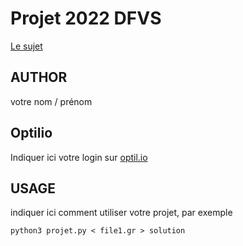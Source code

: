 # Projet 2022 DFVS

[Le sujet](https://www.lamsade.dauphine.fr/~sikora/ens/graphes/projet2022/)

## AUTHOR

votre nom / prénom

## Optilio

Indiquer ici votre login sur [optil.io](https://www.optil.io/optilion/)

## USAGE

indiquer ici comment utiliser votre projet, par exemple

    python3 projet.py < file1.gr > solution

